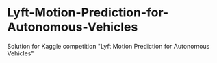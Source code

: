 # Lyft-Motion-Prediction-for-Autonomous-Vehicles
Solution for Kaggle competition "Lyft Motion Prediction for Autonomous Vehicles"
